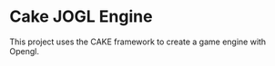 Cake JOGL Engine
================
This project uses the CAKE framework to create a game engine with Opengl.